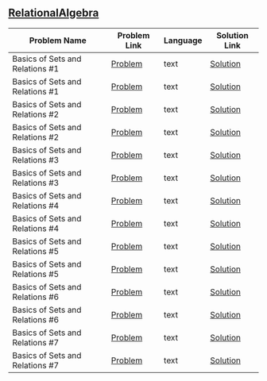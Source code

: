 ## [RelationalAlgebra](https://www.hackerrank.com/domains/databases/relational-algebra)

|Problem Name|Problem Link|Language|Solution Link|
---|---|---|---
|Basics of Sets and Relations #1|[Problem](https://www.hackerrank.com/challenges/basics-of-sets-and-relational-algebra-1/problem)|text|[Solution](./basics-of-sets-and-relational-algebra-1.text)|
|Basics of Sets and Relations #1|[Problem](https://www.hackerrank.com/challenges/basics-of-sets-and-relational-algebra-1/problem)|text|[Solution](./basics-of-sets-and-relational-algebra-1.text)|
|Basics of Sets and Relations #2|[Problem](https://www.hackerrank.com/challenges/basics-of-sets-and-relational-algebra-2/problem)|text|[Solution](./basics-of-sets-and-relational-algebra-2.text)|
|Basics of Sets and Relations #2|[Problem](https://www.hackerrank.com/challenges/basics-of-sets-and-relational-algebra-2/problem)|text|[Solution](./basics-of-sets-and-relational-algebra-2.text)|
|Basics of Sets and Relations #3|[Problem](https://www.hackerrank.com/challenges/basics-of-sets-and-relational-algebra-3/problem)|text|[Solution](./basics-of-sets-and-relational-algebra-3.text)|
|Basics of Sets and Relations #3|[Problem](https://www.hackerrank.com/challenges/basics-of-sets-and-relational-algebra-3/problem)|text|[Solution](./basics-of-sets-and-relational-algebra-3.text)|
|Basics of Sets and Relations #4|[Problem](https://www.hackerrank.com/challenges/basics-of-sets-and-relational-algebra-4/problem)|text|[Solution](./basics-of-sets-and-relational-algebra-4.text)|
|Basics of Sets and Relations #4|[Problem](https://www.hackerrank.com/challenges/basics-of-sets-and-relational-algebra-4/problem)|text|[Solution](./basics-of-sets-and-relational-algebra-4.text)|
|Basics of Sets and Relations #5|[Problem](https://www.hackerrank.com/challenges/basics-of-sets-and-relational-algebra-5/problem)|text|[Solution](./basics-of-sets-and-relational-algebra-5.text)|
|Basics of Sets and Relations #5|[Problem](https://www.hackerrank.com/challenges/basics-of-sets-and-relational-algebra-5/problem)|text|[Solution](./basics-of-sets-and-relational-algebra-5.text)|
|Basics of Sets and Relations #6|[Problem](https://www.hackerrank.com/challenges/basics-of-sets-and-relational-algebra-6/problem)|text|[Solution](./basics-of-sets-and-relational-algebra-6.text)|
|Basics of Sets and Relations #6|[Problem](https://www.hackerrank.com/challenges/basics-of-sets-and-relational-algebra-6/problem)|text|[Solution](./basics-of-sets-and-relational-algebra-6.text)|
|Basics of Sets and Relations #7|[Problem](https://www.hackerrank.com/challenges/basics-of-sets-and-relational-algebra-7/problem)|text|[Solution](./basics-of-sets-and-relational-algebra-7.text)|
|Basics of Sets and Relations #7|[Problem](https://www.hackerrank.com/challenges/basics-of-sets-and-relational-algebra-7/problem)|text|[Solution](./basics-of-sets-and-relational-algebra-7.text)|
